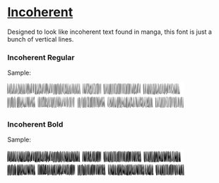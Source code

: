 # [Incoherent](./Incoherent/)
Designed to look like incoherent text found in manga, this font is just a bunch of vertical lines. 

### Incoherent Regular

Sample:

<img src="./Resources/Samples/Incoherent-Regular.svg" width="400px">

### Incoherent Bold

Sample:

<img src="./Resources/Samples/Incoherent-Bold.svg" width="400px">